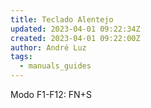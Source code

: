```yaml
---
title: Teclado Alentejo
updated: 2023-04-01 09:22:34Z
created: 2023-04-01 09:22:00Z
author: André Luz
tags:
  - manuals_guides
---
```


Modo F1-F12: FN+S